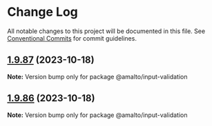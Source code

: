 # Change Log

All notable changes to this project will be documented in this file.
See [Conventional Commits](https://conventionalcommits.org) for commit guidelines.

## [1.9.87](https://github.com/amalto/platform6-ui-components/compare/@amalto/input-validation@1.9.86...@amalto/input-validation@1.9.87) (2023-10-18)

**Note:** Version bump only for package @amalto/input-validation

## [1.9.86](https://github.com/amalto/platform6-ui-components/compare/@amalto/input-validation@1.9.85...@amalto/input-validation@1.9.86) (2023-10-18)

**Note:** Version bump only for package @amalto/input-validation
